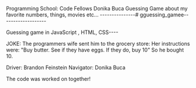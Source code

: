 Programming School: Code Fellows
Donika Buca
Guessing Game about my favorite numbers, things, movies etc...
---------------# gguessing_gamee-------------------

Guessing game in JavaScript , HTML, CSS----




  JOKE: 
          The programmers wife sent him to the grocery store:
          Her instructions were:
          "Buy butter. See if they have eggs. If they do, buy 10"
          So he bought 10.


Driver: Brandon Feinstein
Navigator: Donika Buca

The code was worked on together!

